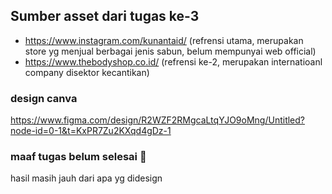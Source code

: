 ## Sumber asset dari tugas ke-3
- https://www.instagram.com/kunantaid/ (refrensi utama, merupakan store yg menjual berbagai jenis sabun, belum mempunyai web official)
- https://www.thebodyshop.co.id/ (refrensi ke-2, merupakan internatioanl company disektor kecantikan)

### design canva
https://www.figma.com/design/R2WZF2RMgcaLtqYJO9oMng/Untitled?node-id=0-1&t=KxPR7Zu2KXqd4gDz-1

### maaf tugas belum selesai 🙏
hasil masih jauh dari apa yg didesign
